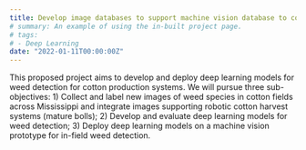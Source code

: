 ```yaml
---
title: Develop image databases to support machine vision database to cotton harvest and weed control and deploy deep learning models for weed detection towards precision weed control (Cotton Inc., Cary, NC)
# summary: An example of using the in-built project page.
# tags:
# - Deep Learning
date: "2022-01-11T00:00:00Z"
---
```

This proposed project aims to develop and deploy deep learning models for weed detection for cotton production systems. We will pursue three sub-objectives: 1) Collect and label new images of weed species in cotton fields across Mississippi and integrate images supporting robotic cotton harvest systems (mature bolls); 2) Develop and evaluate deep learning models for weed detection; 3) Deploy deep learning models on a machine vision prototype for in-field weed detection. 
